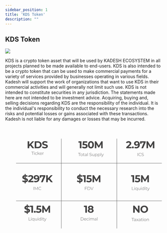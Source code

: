 ```yaml
---
sidebar_position: 1
title: 'KDS Token'
description: ""
---
```

## KDS Token
<p class="top-img w-18 txl"><img src="https://docs.kadeshchain.com/img/kadesh/kds.svg" /></p>
KDS is a crypto token asset that will be used by KADESH ECOSYSTEM in all projects planned to be made available to end-users. KDS is also intended to be a crypto token that can be used to make commercial payments for a variety of services provided by businesses operating in various fields. Kadesh will support the work of organizations that want to use KDS in their commercial activities and will generally not limit such use. KDS is not intended to constitute securities in any jurisdiction. The statements made here are not intended to be investment advice. Acquiring, buying and, selling decisions regarding KDS are the responsibility of the individual. It is the individual's responsibility to conduct the necessary research into the risks and potential losses or gains associated with these transactions. Kadesh is not liable for any damages or losses that may be incurred.
<p class="top-img"><svg width="505" height="330" viewBox="0 0 505 330" fill="none" xmlns="http://www.w3.org/2000/svg">
<mask id="path-1-inside-1_0_1" fill="white">
<path d="M0 41H182V330H0V41Z"/>
</mask>
<path d="M180 41V330H184V41H180Z" fill="#434242" fill-opacity="0.44" mask="url(#path-1-inside-1_0_1)"/>
<mask id="path-3-inside-2_0_1" fill="white">
<path d="M179 41H361V330H179V41Z"/>
</mask>
<path d="M359 41V330H363V41H359Z" fill="#434242" fill-opacity="0.44" mask="url(#path-3-inside-2_0_1)"/>
<mask id="path-5-inside-3_0_1" fill="white">
<path d="M35 0H505V121H35V0Z"/>
</mask>
<path d="M505 119H35V123H505V119Z" fill="#434242" fill-opacity="0.44" mask="url(#path-5-inside-3_0_1)"/>
<mask id="path-7-inside-4_0_1" fill="white">
<path d="M35 121H505V242H35V121Z"/>
</mask>
<path d="M505 240H35V244H505V240Z" fill="#434242" fill-opacity="0.44" mask="url(#path-7-inside-4_0_1)"/>
<path d="M240.722 72V51.52L242.962 53.76H236.242V49.6H245.906V72H240.722ZM256.453 72.384C254.896 72.384 253.349 72.1813 251.813 71.776C250.299 71.3493 248.997 70.752 247.909 69.984L249.957 66.016C250.811 66.6347 251.792 67.1253 252.901 67.488C254.032 67.8507 255.173 68.032 256.325 68.032C257.627 68.032 258.651 67.776 259.397 67.264C260.144 66.752 260.517 66.0373 260.517 65.12C260.517 64.544 260.368 64.032 260.069 63.584C259.771 63.136 259.237 62.7947 258.469 62.56C257.723 62.3253 256.667 62.208 255.301 62.208H249.573L250.725 49.6H264.389V53.76H252.581L255.269 51.392L254.469 60.384L251.781 58.016H256.517C258.736 58.016 260.517 58.3253 261.861 58.944C263.227 59.5413 264.219 60.3627 264.837 61.408C265.456 62.4533 265.765 63.6373 265.765 64.96C265.765 66.2827 265.435 67.5093 264.773 68.64C264.112 69.7493 263.088 70.656 261.701 71.36C260.336 72.0427 258.587 72.384 256.453 72.384ZM276.509 72.384C274.674 72.384 273.031 71.936 271.581 71.04C270.13 70.1227 268.989 68.8 268.157 67.072C267.325 65.344 266.909 63.2533 266.909 60.8C266.909 58.3467 267.325 56.256 268.157 54.528C268.989 52.8 270.13 51.488 271.581 50.592C273.031 49.6747 274.674 49.216 276.509 49.216C278.365 49.216 280.007 49.6747 281.437 50.592C282.887 51.488 284.029 52.8 284.861 54.528C285.693 56.256 286.109 58.3467 286.109 60.8C286.109 63.2533 285.693 65.344 284.861 67.072C284.029 68.8 282.887 70.1227 281.437 71.04C280.007 71.936 278.365 72.384 276.509 72.384ZM276.509 68C277.383 68 278.141 67.7547 278.781 67.264C279.442 66.7733 279.954 65.9947 280.317 64.928C280.701 63.8613 280.893 62.4853 280.893 60.8C280.893 59.1147 280.701 57.7387 280.317 56.672C279.954 55.6053 279.442 54.8267 278.781 54.336C278.141 53.8453 277.383 53.6 276.509 53.6C275.655 53.6 274.898 53.8453 274.237 54.336C273.597 54.8267 273.085 55.6053 272.701 56.672C272.338 57.7387 272.157 59.1147 272.157 60.8C272.157 62.4853 272.338 63.8613 272.701 64.928C273.085 65.9947 273.597 66.7733 274.237 67.264C274.898 67.7547 275.655 68 276.509 68ZM289.075 72V49.6H293.363L302.899 65.408H300.627L310.003 49.6H314.259L314.323 72H309.459L309.427 57.056H310.323L302.835 69.632H300.499L292.851 57.056H293.939V72H289.075Z" fill="#434242"/>
<path opacity="0.66" d="M238.658 97V88.096H235.214V87.2H243.138V88.096H239.694V97H238.658ZM246.534 97.07C245.824 97.07 245.185 96.9113 244.616 96.594C244.056 96.2673 243.612 95.824 243.286 95.264C242.959 94.6947 242.796 94.046 242.796 93.318C242.796 92.5807 242.959 91.932 243.286 91.372C243.612 90.812 244.056 90.3733 244.616 90.056C245.176 89.7387 245.815 89.58 246.534 89.58C247.262 89.58 247.906 89.7387 248.466 90.056C249.035 90.3733 249.478 90.812 249.796 91.372C250.122 91.932 250.286 92.5807 250.286 93.318C250.286 94.046 250.122 94.6947 249.796 95.264C249.478 95.824 249.035 96.2673 248.466 96.594C247.896 96.9113 247.252 97.07 246.534 97.07ZM246.534 96.188C247.066 96.188 247.537 96.0713 247.948 95.838C248.358 95.5953 248.68 95.2593 248.914 94.83C249.156 94.3913 249.278 93.8873 249.278 93.318C249.278 92.7393 249.156 92.2353 248.914 91.806C248.68 91.3767 248.358 91.0453 247.948 90.812C247.537 90.5693 247.07 90.448 246.548 90.448C246.025 90.448 245.558 90.5693 245.148 90.812C244.737 91.0453 244.41 91.3767 244.168 91.806C243.925 92.2353 243.804 92.7393 243.804 93.318C243.804 93.8873 243.925 94.3913 244.168 94.83C244.41 95.2593 244.737 95.5953 245.148 95.838C245.558 96.0713 246.02 96.188 246.534 96.188ZM254.359 97.07C253.668 97.07 253.136 96.8833 252.763 96.51C252.39 96.1367 252.203 95.6093 252.203 94.928V88.026H253.197V94.872C253.197 95.3013 253.304 95.6327 253.519 95.866C253.743 96.0993 254.06 96.216 254.471 96.216C254.91 96.216 255.274 96.09 255.563 95.838L255.913 96.552C255.717 96.7293 255.479 96.86 255.199 96.944C254.928 97.028 254.648 97.07 254.359 97.07ZM250.887 90.476V89.65H255.437V90.476H250.887ZM262.048 97V95.376L262.006 95.11V92.394C262.006 91.7687 261.829 91.288 261.474 90.952C261.129 90.616 260.611 90.448 259.92 90.448C259.444 90.448 258.992 90.5273 258.562 90.686C258.133 90.8447 257.769 91.0547 257.47 91.316L257.022 90.574C257.396 90.2567 257.844 90.014 258.366 89.846C258.889 89.6687 259.44 89.58 260.018 89.58C260.97 89.58 261.703 89.818 262.216 90.294C262.739 90.7607 263 91.4747 263 92.436V97H262.048ZM259.514 97.07C258.964 97.07 258.483 96.9813 258.072 96.804C257.671 96.6173 257.363 96.3653 257.148 96.048C256.934 95.7213 256.826 95.348 256.826 94.928C256.826 94.5453 256.915 94.2 257.092 93.892C257.279 93.5747 257.578 93.3227 257.988 93.136C258.408 92.94 258.968 92.842 259.668 92.842H262.202V93.584H259.696C258.987 93.584 258.492 93.71 258.212 93.962C257.942 94.214 257.806 94.5267 257.806 94.9C257.806 95.32 257.97 95.656 258.296 95.908C258.623 96.16 259.08 96.286 259.668 96.286C260.228 96.286 260.709 96.16 261.11 95.908C261.521 95.6467 261.82 95.2733 262.006 94.788L262.23 95.474C262.044 95.9593 261.717 96.3467 261.25 96.636C260.793 96.9253 260.214 97.07 259.514 97.07ZM265.42 97V86.612H266.414V97H265.42ZM275.196 97.084C274.468 97.084 273.768 96.9673 273.096 96.734C272.433 96.4913 271.92 96.1833 271.556 95.81L271.962 95.012C272.307 95.348 272.769 95.6327 273.348 95.866C273.936 96.09 274.552 96.202 275.196 96.202C275.812 96.202 276.311 96.1273 276.694 95.978C277.086 95.8193 277.371 95.6093 277.548 95.348C277.735 95.0867 277.828 94.7973 277.828 94.48C277.828 94.0973 277.716 93.7893 277.492 93.556C277.277 93.3227 276.993 93.1407 276.638 93.01C276.283 92.87 275.891 92.7487 275.462 92.646C275.033 92.5433 274.603 92.436 274.174 92.324C273.745 92.2027 273.348 92.044 272.984 91.848C272.629 91.652 272.34 91.3953 272.116 91.078C271.901 90.7513 271.794 90.3267 271.794 89.804C271.794 89.3187 271.92 88.8753 272.172 88.474C272.433 88.0633 272.83 87.7367 273.362 87.494C273.894 87.242 274.575 87.116 275.406 87.116C275.957 87.116 276.503 87.1953 277.044 87.354C277.585 87.5033 278.052 87.7133 278.444 87.984L278.094 88.81C277.674 88.53 277.226 88.3247 276.75 88.194C276.283 88.0633 275.831 87.998 275.392 87.998C274.804 87.998 274.319 88.0773 273.936 88.236C273.553 88.3947 273.269 88.6093 273.082 88.88C272.905 89.1413 272.816 89.44 272.816 89.776C272.816 90.1587 272.923 90.4667 273.138 90.7C273.362 90.9333 273.651 91.1153 274.006 91.246C274.37 91.3767 274.767 91.4933 275.196 91.596C275.625 91.6987 276.05 91.8107 276.47 91.932C276.899 92.0533 277.291 92.212 277.646 92.408C278.01 92.5947 278.299 92.8467 278.514 93.164C278.738 93.4813 278.85 93.8967 278.85 94.41C278.85 94.886 278.719 95.3293 278.458 95.74C278.197 96.1413 277.795 96.468 277.254 96.72C276.722 96.9627 276.036 97.084 275.196 97.084ZM283.655 97.07C283.03 97.07 282.484 96.9533 282.017 96.72C281.551 96.4867 281.187 96.1367 280.925 95.67C280.673 95.2033 280.547 94.62 280.547 93.92V89.65H281.541V93.808C281.541 94.592 281.733 95.1847 282.115 95.586C282.507 95.978 283.053 96.174 283.753 96.174C284.267 96.174 284.71 96.0713 285.083 95.866C285.466 95.6513 285.755 95.3433 285.951 94.942C286.157 94.5407 286.259 94.06 286.259 93.5V89.65H287.253V97H286.301V94.984L286.455 95.348C286.222 95.8893 285.858 96.314 285.363 96.622C284.878 96.9207 284.309 97.07 283.655 97.07ZM293.538 97.07C292.903 97.07 292.329 96.9253 291.816 96.636C291.302 96.3373 290.892 95.9127 290.584 95.362C290.285 94.802 290.136 94.1207 290.136 93.318C290.136 92.5153 290.285 91.8387 290.584 91.288C290.882 90.728 291.288 90.3033 291.802 90.014C292.315 89.7247 292.894 89.58 293.538 89.58C294.238 89.58 294.863 89.7387 295.414 90.056C295.974 90.364 296.412 90.8027 296.73 91.372C297.047 91.932 297.206 92.5807 297.206 93.318C297.206 94.0647 297.047 94.718 296.73 95.278C296.412 95.838 295.974 96.2767 295.414 96.594C294.863 96.9113 294.238 97.07 293.538 97.07ZM289.744 99.716V89.65H290.696V91.862L290.598 93.332L290.738 94.816V99.716H289.744ZM293.468 96.188C293.99 96.188 294.457 96.0713 294.868 95.838C295.278 95.5953 295.605 95.2593 295.848 94.83C296.09 94.3913 296.212 93.8873 296.212 93.318C296.212 92.7487 296.09 92.2493 295.848 91.82C295.605 91.3907 295.278 91.0547 294.868 90.812C294.457 90.5693 293.99 90.448 293.468 90.448C292.945 90.448 292.474 90.5693 292.054 90.812C291.643 91.0547 291.316 91.3907 291.074 91.82C290.84 92.2493 290.724 92.7487 290.724 93.318C290.724 93.8873 290.84 94.3913 291.074 94.83C291.316 95.2593 291.643 95.5953 292.054 95.838C292.474 96.0713 292.945 96.188 293.468 96.188ZM302.746 97.07C302.111 97.07 301.537 96.9253 301.024 96.636C300.511 96.3373 300.1 95.9127 299.792 95.362C299.493 94.802 299.344 94.1207 299.344 93.318C299.344 92.5153 299.493 91.8387 299.792 91.288C300.091 90.728 300.497 90.3033 301.01 90.014C301.523 89.7247 302.102 89.58 302.746 89.58C303.446 89.58 304.071 89.7387 304.622 90.056C305.182 90.364 305.621 90.8027 305.938 91.372C306.255 91.932 306.414 92.5807 306.414 93.318C306.414 94.0647 306.255 94.718 305.938 95.278C305.621 95.838 305.182 96.2767 304.622 96.594C304.071 96.9113 303.446 97.07 302.746 97.07ZM298.952 99.716V89.65H299.904V91.862L299.806 93.332L299.946 94.816V99.716H298.952ZM302.676 96.188C303.199 96.188 303.665 96.0713 304.076 95.838C304.487 95.5953 304.813 95.2593 305.056 94.83C305.299 94.3913 305.42 93.8873 305.42 93.318C305.42 92.7487 305.299 92.2493 305.056 91.82C304.813 91.3907 304.487 91.0547 304.076 90.812C303.665 90.5693 303.199 90.448 302.676 90.448C302.153 90.448 301.682 90.5693 301.262 90.812C300.851 91.0547 300.525 91.3907 300.282 91.82C300.049 92.2493 299.932 92.7487 299.932 93.318C299.932 93.8873 300.049 94.3913 300.282 94.83C300.525 95.2593 300.851 95.5953 301.262 95.838C301.682 96.0713 302.153 96.188 302.676 96.188ZM308.16 97V86.612H309.154V97H308.16ZM311.696 99.786C311.351 99.786 311.019 99.73 310.702 99.618C310.394 99.506 310.128 99.338 309.904 99.114L310.366 98.372C310.553 98.5493 310.753 98.6847 310.968 98.778C311.192 98.8807 311.439 98.932 311.71 98.932C312.037 98.932 312.317 98.8387 312.55 98.652C312.793 98.4747 313.021 98.1573 313.236 97.7L313.712 96.622L313.824 96.468L316.848 89.65H317.828L314.146 97.882C313.941 98.358 313.712 98.736 313.46 99.016C313.217 99.296 312.951 99.492 312.662 99.604C312.373 99.7253 312.051 99.786 311.696 99.786ZM313.656 97.21L310.268 89.65H311.304L314.3 96.398L313.656 97.21Z" fill="#434242"/>
<path d="M239.195 184.84V154.76H242.395V184.84H239.195ZM240.347 181.384C238.555 181.384 236.837 181.149 235.195 180.68C233.552 180.189 232.229 179.56 231.227 178.792L232.987 174.888C233.947 175.571 235.077 176.136 236.379 176.584C237.701 177.011 239.035 177.224 240.379 177.224C241.403 177.224 242.224 177.128 242.843 176.936C243.483 176.723 243.952 176.435 244.251 176.072C244.549 175.709 244.699 175.293 244.699 174.824C244.699 174.227 244.464 173.757 243.995 173.416C243.525 173.053 242.907 172.765 242.139 172.552C241.371 172.317 240.517 172.104 239.579 171.912C238.661 171.699 237.733 171.443 236.795 171.144C235.877 170.845 235.035 170.461 234.267 169.992C233.499 169.523 232.869 168.904 232.379 168.136C231.909 167.368 231.675 166.387 231.675 165.192C231.675 163.912 232.016 162.749 232.699 161.704C233.403 160.637 234.448 159.795 235.835 159.176C237.243 158.536 239.003 158.216 241.115 158.216C242.523 158.216 243.909 158.387 245.275 158.728C246.64 159.048 247.845 159.539 248.891 160.2L247.291 164.136C246.245 163.539 245.2 163.101 244.155 162.824C243.109 162.525 242.085 162.376 241.083 162.376C240.08 162.376 239.259 162.493 238.619 162.728C237.979 162.963 237.52 163.272 237.243 163.656C236.965 164.019 236.827 164.445 236.827 164.936C236.827 165.512 237.061 165.981 237.531 166.344C238 166.685 238.619 166.963 239.387 167.176C240.155 167.389 240.997 167.603 241.915 167.816C242.853 168.029 243.781 168.275 244.699 168.552C245.637 168.829 246.491 169.203 247.259 169.672C248.027 170.141 248.645 170.76 249.115 171.528C249.605 172.296 249.851 173.267 249.851 174.44C249.851 175.699 249.499 176.851 248.795 177.896C248.091 178.941 247.035 179.784 245.627 180.424C244.24 181.064 242.48 181.384 240.347 181.384ZM254.168 181V160.52L256.408 162.76H249.688V158.6H259.352V181H254.168ZM269.9 181.384C268.342 181.384 266.796 181.181 265.26 180.776C263.745 180.349 262.444 179.752 261.356 178.984L263.404 175.016C264.257 175.635 265.238 176.125 266.348 176.488C267.478 176.851 268.62 177.032 269.772 177.032C271.073 177.032 272.097 176.776 272.844 176.264C273.59 175.752 273.964 175.037 273.964 174.12C273.964 173.544 273.814 173.032 273.516 172.584C273.217 172.136 272.684 171.795 271.916 171.56C271.169 171.325 270.113 171.208 268.748 171.208H263.02L264.172 158.6H277.836V162.76H266.028L268.716 160.392L267.916 169.384L265.228 167.016H269.964C272.182 167.016 273.964 167.325 275.308 167.944C276.673 168.541 277.665 169.363 278.284 170.408C278.902 171.453 279.212 172.637 279.212 173.96C279.212 175.283 278.881 176.509 278.22 177.64C277.558 178.749 276.534 179.656 275.148 180.36C273.782 181.043 272.033 181.384 269.9 181.384ZM281.763 181V158.6H286.051L295.587 174.408H293.315L302.691 158.6H306.947L307.011 181H302.147L302.115 166.056H303.011L295.523 178.632H293.187L285.539 166.056H286.627V181H281.763Z" fill="#434242"/>
<path opacity="0.66" d="M257.843 200.946H263.023V201.842H257.843V200.946ZM257.955 206H256.919V196.2H263.639V197.096H257.955V206ZM265.498 206V196.2H269.488C270.534 196.2 271.448 196.41 272.232 196.83C273.026 197.241 273.642 197.815 274.08 198.552C274.519 199.289 274.738 200.139 274.738 201.1C274.738 202.061 274.519 202.911 274.08 203.648C273.642 204.385 273.026 204.964 272.232 205.384C271.448 205.795 270.534 206 269.488 206H265.498ZM266.534 205.104H269.432C270.3 205.104 271.052 204.936 271.686 204.6C272.33 204.255 272.83 203.783 273.184 203.186C273.539 202.579 273.716 201.884 273.716 201.1C273.716 200.307 273.539 199.611 273.184 199.014C272.83 198.417 272.33 197.95 271.686 197.614C271.052 197.269 270.3 197.096 269.432 197.096H266.534V205.104ZM279.284 206L274.944 196.2H276.064L280.124 205.426H279.508L283.596 196.2H284.646L280.306 206H279.284Z" fill="#434242"/>
<path d="M258.356 279V258.52L260.596 260.76H253.876V256.6H263.54V279H258.356ZM275.751 279.384C273.874 279.384 272.231 279.107 270.823 278.552C269.415 277.976 268.316 277.176 267.527 276.152C266.738 275.107 266.343 273.891 266.343 272.504C266.343 271.117 266.727 269.944 267.495 268.984C268.284 268.003 269.383 267.267 270.791 266.776C272.199 266.264 273.852 266.008 275.751 266.008C277.671 266.008 279.335 266.264 280.743 266.776C282.172 267.267 283.271 268.003 284.039 268.984C284.828 269.944 285.223 271.117 285.223 272.504C285.223 273.891 284.828 275.107 284.039 276.152C283.25 277.176 282.14 277.976 280.711 278.552C279.303 279.107 277.65 279.384 275.751 279.384ZM275.751 275.576C277.052 275.576 278.076 275.288 278.823 274.712C279.591 274.136 279.975 273.347 279.975 272.344C279.975 271.341 279.591 270.563 278.823 270.008C278.076 269.432 277.052 269.144 275.751 269.144C274.471 269.144 273.458 269.432 272.711 270.008C271.964 270.563 271.591 271.341 271.591 272.344C271.591 273.347 271.964 274.136 272.711 274.712C273.458 275.288 274.471 275.576 275.751 275.576ZM275.751 268.632C274.023 268.632 272.508 268.397 271.207 267.928C269.927 267.459 268.924 266.776 268.199 265.88C267.495 264.963 267.143 263.875 267.143 262.616C267.143 261.293 267.506 260.163 268.231 259.224C268.956 258.264 269.97 257.528 271.271 257.016C272.572 256.483 274.066 256.216 275.751 256.216C277.479 256.216 278.983 256.483 280.263 257.016C281.564 257.528 282.578 258.264 283.303 259.224C284.05 260.163 284.423 261.293 284.423 262.616C284.423 263.875 284.06 264.963 283.335 265.88C282.631 266.776 281.628 267.459 280.327 267.928C279.026 268.397 277.5 268.632 275.751 268.632ZM275.751 265.592C276.839 265.592 277.692 265.347 278.311 264.856C278.951 264.365 279.271 263.693 279.271 262.84C279.271 261.944 278.94 261.251 278.279 260.76C277.639 260.269 276.796 260.024 275.751 260.024C274.727 260.024 273.895 260.269 273.255 260.76C272.615 261.251 272.295 261.944 272.295 262.84C272.295 263.693 272.604 264.365 273.223 264.856C273.842 265.347 274.684 265.592 275.751 265.592Z" fill="#434242"/>
<path opacity="0.66" d="M243.726 304V294.2H247.716C248.761 294.2 249.676 294.41 250.46 294.83C251.253 295.241 251.869 295.815 252.308 296.552C252.747 297.289 252.966 298.139 252.966 299.1C252.966 300.061 252.747 300.911 252.308 301.648C251.869 302.385 251.253 302.964 250.46 303.384C249.676 303.795 248.761 304 247.716 304H243.726ZM244.762 303.104H247.66C248.528 303.104 249.279 302.936 249.914 302.6C250.558 302.255 251.057 301.783 251.412 301.186C251.767 300.579 251.944 299.884 251.944 299.1C251.944 298.307 251.767 297.611 251.412 297.014C251.057 296.417 250.558 295.95 249.914 295.614C249.279 295.269 248.528 295.096 247.66 295.096H244.762V303.104ZM257.924 304.07C257.159 304.07 256.487 303.911 255.908 303.594C255.33 303.267 254.877 302.824 254.55 302.264C254.224 301.695 254.06 301.046 254.06 300.318C254.06 299.59 254.214 298.946 254.522 298.386C254.84 297.826 255.269 297.387 255.81 297.07C256.361 296.743 256.977 296.58 257.658 296.58C258.349 296.58 258.96 296.739 259.492 297.056C260.034 297.364 260.458 297.803 260.766 298.372C261.074 298.932 261.228 299.581 261.228 300.318C261.228 300.365 261.224 300.416 261.214 300.472C261.214 300.519 261.214 300.57 261.214 300.626H254.816V299.884H260.682L260.29 300.178C260.29 299.646 260.174 299.175 259.94 298.764C259.716 298.344 259.408 298.017 259.016 297.784C258.624 297.551 258.172 297.434 257.658 297.434C257.154 297.434 256.702 297.551 256.3 297.784C255.899 298.017 255.586 298.344 255.362 298.764C255.138 299.184 255.026 299.665 255.026 300.206V300.36C255.026 300.92 255.148 301.415 255.39 301.844C255.642 302.264 255.988 302.595 256.426 302.838C256.874 303.071 257.383 303.188 257.952 303.188C258.4 303.188 258.816 303.109 259.198 302.95C259.59 302.791 259.926 302.549 260.206 302.222L260.766 302.866C260.44 303.258 260.029 303.557 259.534 303.762C259.049 303.967 258.512 304.07 257.924 304.07ZM266.024 304.07C265.296 304.07 264.642 303.911 264.064 303.594C263.494 303.267 263.046 302.824 262.72 302.264C262.393 301.695 262.23 301.046 262.23 300.318C262.23 299.581 262.393 298.932 262.72 298.372C263.046 297.812 263.494 297.373 264.064 297.056C264.642 296.739 265.296 296.58 266.024 296.58C266.649 296.58 267.214 296.701 267.718 296.944C268.222 297.187 268.618 297.551 268.908 298.036L268.166 298.54C267.914 298.167 267.601 297.891 267.228 297.714C266.854 297.537 266.448 297.448 266.01 297.448C265.487 297.448 265.016 297.569 264.596 297.812C264.176 298.045 263.844 298.377 263.602 298.806C263.359 299.235 263.238 299.739 263.238 300.318C263.238 300.897 263.359 301.401 263.602 301.83C263.844 302.259 264.176 302.595 264.596 302.838C265.016 303.071 265.487 303.188 266.01 303.188C266.448 303.188 266.854 303.099 267.228 302.922C267.601 302.745 267.914 302.474 268.166 302.11L268.908 302.614C268.618 303.09 268.222 303.454 267.718 303.706C267.214 303.949 266.649 304.07 266.024 304.07ZM270.471 304V296.65H271.465V304H270.471ZM270.975 295.026C270.77 295.026 270.597 294.956 270.457 294.816C270.317 294.676 270.247 294.508 270.247 294.312C270.247 294.116 270.317 293.953 270.457 293.822C270.597 293.682 270.77 293.612 270.975 293.612C271.18 293.612 271.353 293.677 271.493 293.808C271.633 293.939 271.703 294.102 271.703 294.298C271.703 294.503 271.633 294.676 271.493 294.816C271.362 294.956 271.19 295.026 270.975 295.026ZM283.135 296.58C283.732 296.58 284.25 296.697 284.689 296.93C285.137 297.154 285.482 297.499 285.725 297.966C285.977 298.433 286.103 299.021 286.103 299.73V304H285.109V299.828C285.109 299.053 284.922 298.47 284.549 298.078C284.185 297.677 283.667 297.476 282.995 297.476C282.491 297.476 282.052 297.583 281.679 297.798C281.315 298.003 281.03 298.307 280.825 298.708C280.629 299.1 280.531 299.576 280.531 300.136V304H279.537V299.828C279.537 299.053 279.35 298.47 278.977 298.078C278.603 297.677 278.081 297.476 277.409 297.476C276.914 297.476 276.48 297.583 276.107 297.798C275.733 298.003 275.444 298.307 275.239 298.708C275.043 299.1 274.945 299.576 274.945 300.136V304H273.951V296.65H274.903V298.638L274.749 298.288C274.973 297.756 275.332 297.341 275.827 297.042C276.331 296.734 276.923 296.58 277.605 296.58C278.323 296.58 278.935 296.762 279.439 297.126C279.943 297.481 280.269 298.017 280.419 298.736L280.027 298.582C280.241 297.985 280.619 297.504 281.161 297.14C281.711 296.767 282.369 296.58 283.135 296.58ZM293.124 304V302.376L293.082 302.11V299.394C293.082 298.769 292.905 298.288 292.55 297.952C292.205 297.616 291.687 297.448 290.996 297.448C290.52 297.448 290.068 297.527 289.638 297.686C289.209 297.845 288.845 298.055 288.546 298.316L288.098 297.574C288.472 297.257 288.92 297.014 289.442 296.846C289.965 296.669 290.516 296.58 291.094 296.58C292.046 296.58 292.779 296.818 293.292 297.294C293.815 297.761 294.076 298.475 294.076 299.436V304H293.124ZM290.59 304.07C290.04 304.07 289.559 303.981 289.148 303.804C288.747 303.617 288.439 303.365 288.224 303.048C288.01 302.721 287.902 302.348 287.902 301.928C287.902 301.545 287.991 301.2 288.168 300.892C288.355 300.575 288.654 300.323 289.064 300.136C289.484 299.94 290.044 299.842 290.744 299.842H293.278V300.584H290.772C290.063 300.584 289.568 300.71 289.288 300.962C289.018 301.214 288.882 301.527 288.882 301.9C288.882 302.32 289.046 302.656 289.372 302.908C289.699 303.16 290.156 303.286 290.744 303.286C291.304 303.286 291.785 303.16 292.186 302.908C292.597 302.647 292.896 302.273 293.082 301.788L293.306 302.474C293.12 302.959 292.793 303.347 292.326 303.636C291.869 303.925 291.29 304.07 290.59 304.07ZM296.496 304V293.612H297.49V304H296.496Z" fill="#434242"/>
<path d="M390.351 72V68.64L398.991 60.48C399.674 59.8613 400.175 59.3067 400.495 58.816C400.815 58.3253 401.028 57.8773 401.135 57.472C401.263 57.0667 401.327 56.6933 401.327 56.352C401.327 55.456 401.018 54.7733 400.399 54.304C399.802 53.8133 398.916 53.568 397.743 53.568C396.804 53.568 395.93 53.7493 395.119 54.112C394.33 54.4747 393.658 55.04 393.103 55.808L389.327 53.376C390.18 52.096 391.375 51.0827 392.911 50.336C394.447 49.5893 396.218 49.216 398.223 49.216C399.887 49.216 401.338 49.4933 402.575 50.048C403.834 50.5813 404.804 51.3387 405.487 52.32C406.191 53.3013 406.543 54.4747 406.543 55.84C406.543 56.5653 406.447 57.2907 406.255 58.016C406.084 58.72 405.722 59.4667 405.167 60.256C404.634 61.0453 403.844 61.9307 402.799 62.912L395.631 69.664L394.639 67.776H407.279V72H390.351ZM411.714 72.256C410.861 72.256 410.125 71.968 409.506 71.392C408.909 70.7947 408.61 70.0373 408.61 69.12C408.61 68.2027 408.909 67.4667 409.506 66.912C410.125 66.336 410.861 66.048 411.714 66.048C412.589 66.048 413.325 66.336 413.922 66.912C414.52 67.4667 414.818 68.2027 414.818 69.12C414.818 70.0373 414.52 70.7947 413.922 71.392C413.325 71.968 412.589 72.256 411.714 72.256ZM424.058 49.216C426.127 49.216 427.908 49.6427 429.402 50.496C430.895 51.3493 432.047 52.5973 432.858 54.24C433.668 55.8613 434.074 57.888 434.074 60.32C434.074 62.9013 433.583 65.088 432.602 66.88C431.642 68.672 430.308 70.0373 428.602 70.976C426.895 71.9147 424.911 72.384 422.65 72.384C421.476 72.384 420.346 72.256 419.258 72C418.17 71.744 417.231 71.36 416.442 70.848L418.362 67.04C418.98 67.4667 419.642 67.7653 420.346 67.936C421.05 68.0853 421.786 68.16 422.554 68.16C424.474 68.16 425.999 67.5733 427.13 66.4C428.282 65.2267 428.858 63.488 428.858 61.184C428.858 60.8 428.847 60.3733 428.826 59.904C428.804 59.4347 428.751 58.9653 428.666 58.496L430.074 59.84C429.711 60.672 429.199 61.376 428.538 61.952C427.876 62.5067 427.108 62.9333 426.234 63.232C425.359 63.5093 424.378 63.648 423.29 63.648C421.86 63.648 420.559 63.36 419.386 62.784C418.234 62.208 417.306 61.3973 416.602 60.352C415.919 59.3067 415.578 58.08 415.578 56.672C415.578 55.136 415.951 53.8133 416.698 52.704C417.466 51.5947 418.49 50.7413 419.77 50.144C421.071 49.5253 422.5 49.216 424.058 49.216ZM424.378 53.088C423.631 53.088 422.98 53.2267 422.426 53.504C421.871 53.76 421.434 54.144 421.114 54.656C420.794 55.1467 420.634 55.7333 420.634 56.416C420.634 57.44 420.975 58.2613 421.658 58.88C422.362 59.4773 423.29 59.776 424.442 59.776C425.188 59.776 425.85 59.6373 426.426 59.36C427.023 59.0613 427.482 58.656 427.802 58.144C428.122 57.632 428.282 57.056 428.282 56.416C428.282 55.776 428.122 55.2107 427.802 54.72C427.503 54.208 427.066 53.8133 426.49 53.536C425.914 53.2373 425.21 53.088 424.378 53.088ZM439.091 72L448.115 51.584L449.459 53.824H437.395L439.699 51.392V57.472H435.091V49.6H453.043V52.96L444.723 72H439.091ZM455.799 72V49.6H460.087L469.623 65.408H467.351L476.727 49.6H480.983L481.047 72H476.183L476.151 57.056H477.047L469.559 69.632H467.223L459.575 57.056H460.663V72H455.799Z" fill="#434242"/>
<path opacity="0.66" d="M426.939 97V87.2H427.975V97H426.939ZM435.14 97.084C434.403 97.084 433.721 96.9627 433.096 96.72C432.471 96.468 431.929 96.118 431.472 95.67C431.015 95.222 430.655 94.6947 430.394 94.088C430.142 93.4813 430.016 92.8187 430.016 92.1C430.016 91.3813 430.142 90.7187 430.394 90.112C430.655 89.5053 431.015 88.978 431.472 88.53C431.939 88.082 432.485 87.7367 433.11 87.494C433.735 87.242 434.417 87.116 435.154 87.116C435.863 87.116 436.531 87.2373 437.156 87.48C437.781 87.7133 438.309 88.068 438.738 88.544L438.08 89.202C437.679 88.7913 437.235 88.4973 436.75 88.32C436.265 88.1333 435.742 88.04 435.182 88.04C434.594 88.04 434.048 88.1427 433.544 88.348C433.04 88.544 432.601 88.8287 432.228 89.202C431.855 89.566 431.561 89.9953 431.346 90.49C431.141 90.9753 431.038 91.512 431.038 92.1C431.038 92.688 431.141 93.2293 431.346 93.724C431.561 94.2093 431.855 94.6387 432.228 95.012C432.601 95.376 433.04 95.6607 433.544 95.866C434.048 96.062 434.594 96.16 435.182 96.16C435.742 96.16 436.265 96.0667 436.75 95.88C437.235 95.6933 437.679 95.3947 438.08 94.984L438.738 95.642C438.309 96.118 437.781 96.4773 437.156 96.72C436.531 96.9627 435.859 97.084 435.14 97.084ZM443.341 97.084C442.613 97.084 441.913 96.9673 441.241 96.734C440.579 96.4913 440.065 96.1833 439.701 95.81L440.107 95.012C440.453 95.348 440.915 95.6327 441.493 95.866C442.081 96.09 442.697 96.202 443.341 96.202C443.957 96.202 444.457 96.1273 444.839 95.978C445.231 95.8193 445.516 95.6093 445.693 95.348C445.88 95.0867 445.973 94.7973 445.973 94.48C445.973 94.0973 445.861 93.7893 445.637 93.556C445.423 93.3227 445.138 93.1407 444.783 93.01C444.429 92.87 444.037 92.7487 443.607 92.646C443.178 92.5433 442.749 92.436 442.319 92.324C441.89 92.2027 441.493 92.044 441.129 91.848C440.775 91.652 440.485 91.3953 440.261 91.078C440.047 90.7513 439.939 90.3267 439.939 89.804C439.939 89.3187 440.065 88.8753 440.317 88.474C440.579 88.0633 440.975 87.7367 441.507 87.494C442.039 87.242 442.721 87.116 443.551 87.116C444.102 87.116 444.648 87.1953 445.189 87.354C445.731 87.5033 446.197 87.7133 446.589 87.984L446.239 88.81C445.819 88.53 445.371 88.3247 444.895 88.194C444.429 88.0633 443.976 87.998 443.537 87.998C442.949 87.998 442.464 88.0773 442.081 88.236C441.699 88.3947 441.414 88.6093 441.227 88.88C441.05 89.1413 440.961 89.44 440.961 89.776C440.961 90.1587 441.069 90.4667 441.283 90.7C441.507 90.9333 441.797 91.1153 442.151 91.246C442.515 91.3767 442.912 91.4933 443.341 91.596C443.771 91.6987 444.195 91.8107 444.615 91.932C445.045 92.0533 445.437 92.212 445.791 92.408C446.155 92.5947 446.445 92.8467 446.659 93.164C446.883 93.4813 446.995 93.8967 446.995 94.41C446.995 94.886 446.865 95.3293 446.603 95.74C446.342 96.1413 445.941 96.468 445.399 96.72C444.867 96.9627 444.181 97.084 443.341 97.084Z" fill="#434242"/>
<path d="M410.601 181V160.52L412.841 162.76H406.121V158.6H415.785V181H410.601ZM426.333 181.384C424.775 181.384 423.229 181.181 421.693 180.776C420.178 180.349 418.877 179.752 417.789 178.984L419.837 175.016C420.69 175.635 421.671 176.125 422.781 176.488C423.911 176.851 425.053 177.032 426.205 177.032C427.506 177.032 428.53 176.776 429.277 176.264C430.023 175.752 430.397 175.037 430.397 174.12C430.397 173.544 430.247 173.032 429.949 172.584C429.65 172.136 429.117 171.795 428.349 171.56C427.602 171.325 426.546 171.208 425.181 171.208H419.453L420.605 158.6H434.269V162.76H422.461L425.149 160.392L424.349 169.384L421.661 167.016H426.397C428.615 167.016 430.397 167.325 431.741 167.944C433.106 168.541 434.098 169.363 434.717 170.408C435.335 171.453 435.645 172.637 435.645 173.96C435.645 175.283 435.314 176.509 434.653 177.64C433.991 178.749 432.967 179.656 431.581 180.36C430.215 181.043 428.466 181.384 426.333 181.384ZM438.196 181V158.6H442.484L452.02 174.408H449.748L459.124 158.6H463.38L463.444 181H458.58L458.548 166.056H459.444L451.956 178.632H449.62L441.972 166.056H443.06V181H438.196Z" fill="#434242"/>
<path opacity="0.66" d="M408.694 206V196.2H409.73V205.104H415.218V206H408.694ZM416.448 206V198.65H417.442V206H416.448ZM416.952 197.026C416.746 197.026 416.574 196.956 416.434 196.816C416.294 196.676 416.224 196.508 416.224 196.312C416.224 196.116 416.294 195.953 416.434 195.822C416.574 195.682 416.746 195.612 416.952 195.612C417.157 195.612 417.33 195.677 417.47 195.808C417.61 195.939 417.68 196.102 417.68 196.298C417.68 196.503 417.61 196.676 417.47 196.816C417.339 196.956 417.166 197.026 416.952 197.026ZM422.853 206.07C422.153 206.07 421.523 205.911 420.963 205.594C420.413 205.277 419.979 204.838 419.661 204.278C419.344 203.718 419.185 203.065 419.185 202.318C419.185 201.581 419.344 200.932 419.661 200.372C419.979 199.803 420.413 199.364 420.963 199.056C421.523 198.739 422.153 198.58 422.853 198.58C423.507 198.58 424.085 198.725 424.589 199.014C425.103 199.303 425.509 199.728 425.807 200.288C426.106 200.839 426.255 201.515 426.255 202.318C426.255 203.121 426.101 203.802 425.793 204.362C425.495 204.913 425.089 205.337 424.575 205.636C424.071 205.925 423.497 206.07 422.853 206.07ZM422.923 205.188C423.446 205.188 423.913 205.071 424.323 204.838C424.743 204.595 425.07 204.259 425.303 203.83C425.546 203.391 425.667 202.887 425.667 202.318C425.667 201.749 425.546 201.249 425.303 200.82C425.07 200.391 424.743 200.055 424.323 199.812C423.913 199.569 423.446 199.448 422.923 199.448C422.41 199.448 421.948 199.569 421.537 199.812C421.127 200.055 420.8 200.391 420.557 200.82C420.315 201.249 420.193 201.749 420.193 202.318C420.193 202.887 420.315 203.391 420.557 203.83C420.8 204.259 421.127 204.595 421.537 204.838C421.948 205.071 422.41 205.188 422.923 205.188ZM425.653 208.716V203.816L425.793 202.332L425.695 200.862V198.65H426.647V208.716H425.653ZM432.174 206.07C431.548 206.07 431.002 205.953 430.536 205.72C430.069 205.487 429.705 205.137 429.444 204.67C429.192 204.203 429.066 203.62 429.066 202.92V198.65H430.06V202.808C430.06 203.592 430.251 204.185 430.634 204.586C431.026 204.978 431.572 205.174 432.272 205.174C432.785 205.174 433.228 205.071 433.602 204.866C433.984 204.651 434.274 204.343 434.47 203.942C434.675 203.541 434.778 203.06 434.778 202.5V198.65H435.772V206H434.82V203.984L434.974 204.348C434.74 204.889 434.376 205.314 433.882 205.622C433.396 205.921 432.827 206.07 432.174 206.07ZM438.262 206V198.65H439.256V206H438.262ZM438.766 197.026C438.561 197.026 438.388 196.956 438.248 196.816C438.108 196.676 438.038 196.508 438.038 196.312C438.038 196.116 438.108 195.953 438.248 195.822C438.388 195.682 438.561 195.612 438.766 195.612C438.971 195.612 439.144 195.677 439.284 195.808C439.424 195.939 439.494 196.102 439.494 196.298C439.494 196.503 439.424 196.676 439.284 196.816C439.153 196.956 438.981 197.026 438.766 197.026ZM444.668 206.07C443.968 206.07 443.338 205.911 442.778 205.594C442.227 205.277 441.793 204.838 441.476 204.278C441.158 203.709 441 203.055 441 202.318C441 201.571 441.158 200.918 441.476 200.358C441.793 199.798 442.227 199.364 442.778 199.056C443.338 198.739 443.968 198.58 444.668 198.58C445.312 198.58 445.886 198.725 446.39 199.014C446.903 199.303 447.309 199.728 447.608 200.288C447.916 200.839 448.07 201.515 448.07 202.318C448.07 203.111 447.92 203.788 447.622 204.348C447.323 204.908 446.917 205.337 446.404 205.636C445.9 205.925 445.321 206.07 444.668 206.07ZM444.738 205.188C445.26 205.188 445.727 205.071 446.138 204.838C446.558 204.595 446.884 204.259 447.118 203.83C447.36 203.391 447.482 202.887 447.482 202.318C447.482 201.739 447.36 201.235 447.118 200.806C446.884 200.377 446.558 200.045 446.138 199.812C445.727 199.569 445.26 199.448 444.738 199.448C444.224 199.448 443.762 199.569 443.352 199.812C442.941 200.045 442.614 200.377 442.372 200.806C442.129 201.235 442.008 201.739 442.008 202.318C442.008 202.887 442.129 203.391 442.372 203.83C442.614 204.259 442.941 204.595 443.352 204.838C443.762 205.071 444.224 205.188 444.738 205.188ZM447.51 206V203.788L447.608 202.304L447.468 200.82V195.612H448.462V206H447.51ZM450.95 206V198.65H451.944V206H450.95ZM451.454 197.026C451.249 197.026 451.076 196.956 450.936 196.816C450.796 196.676 450.726 196.508 450.726 196.312C450.726 196.116 450.796 195.953 450.936 195.822C451.076 195.682 451.249 195.612 451.454 195.612C451.659 195.612 451.832 195.677 451.972 195.808C452.112 195.939 452.182 196.102 452.182 196.298C452.182 196.503 452.112 196.676 451.972 196.816C451.841 196.956 451.669 197.026 451.454 197.026ZM456.754 206.07C456.063 206.07 455.531 205.883 455.158 205.51C454.784 205.137 454.598 204.609 454.598 203.928V197.026H455.592V203.872C455.592 204.301 455.699 204.633 455.914 204.866C456.138 205.099 456.455 205.216 456.866 205.216C457.304 205.216 457.668 205.09 457.958 204.838L458.308 205.552C458.112 205.729 457.874 205.86 457.594 205.944C457.323 206.028 457.043 206.07 456.754 206.07ZM453.282 199.476V198.65H457.832V199.476H453.282ZM459.757 208.786C459.411 208.786 459.08 208.73 458.763 208.618C458.455 208.506 458.189 208.338 457.965 208.114L458.427 207.372C458.613 207.549 458.814 207.685 459.029 207.778C459.253 207.881 459.5 207.932 459.771 207.932C460.097 207.932 460.377 207.839 460.611 207.652C460.853 207.475 461.082 207.157 461.297 206.7L461.773 205.622L461.885 205.468L464.909 198.65H465.889L462.207 206.882C462.001 207.358 461.773 207.736 461.521 208.016C461.278 208.296 461.012 208.492 460.723 208.604C460.433 208.725 460.111 208.786 459.757 208.786ZM461.717 206.21L458.329 198.65H459.365L462.361 205.398L461.717 206.21Z" fill="#434242"/>
<path d="M412.714 279V256.6H417.002L430.218 272.728H428.138V256.6H433.258V279H429.002L415.754 262.872H417.834V279H412.714ZM448.478 279.384C446.707 279.384 445.065 279.096 443.55 278.52C442.057 277.944 440.755 277.133 439.646 276.088C438.558 275.043 437.705 273.816 437.086 272.408C436.489 271 436.19 269.464 436.19 267.8C436.19 266.136 436.489 264.6 437.086 263.192C437.705 261.784 438.569 260.557 439.678 259.512C440.787 258.467 442.089 257.656 443.582 257.08C445.075 256.504 446.697 256.216 448.446 256.216C450.217 256.216 451.838 256.504 453.31 257.08C454.803 257.656 456.094 258.467 457.182 259.512C458.291 260.557 459.155 261.784 459.774 263.192C460.393 264.579 460.702 266.115 460.702 267.8C460.702 269.464 460.393 271.011 459.774 272.44C459.155 273.848 458.291 275.075 457.182 276.12C456.094 277.144 454.803 277.944 453.31 278.52C451.838 279.096 450.227 279.384 448.478 279.384ZM448.446 274.968C449.449 274.968 450.366 274.797 451.198 274.456C452.051 274.115 452.798 273.624 453.438 272.984C454.078 272.344 454.569 271.587 454.91 270.712C455.273 269.837 455.454 268.867 455.454 267.8C455.454 266.733 455.273 265.763 454.91 264.888C454.569 264.013 454.078 263.256 453.438 262.616C452.819 261.976 452.083 261.485 451.23 261.144C450.377 260.803 449.449 260.632 448.446 260.632C447.443 260.632 446.515 260.803 445.662 261.144C444.83 261.485 444.094 261.976 443.454 262.616C442.814 263.256 442.313 264.013 441.95 264.888C441.609 265.763 441.438 266.733 441.438 267.8C441.438 268.845 441.609 269.816 441.95 270.712C442.313 271.587 442.803 272.344 443.422 272.984C444.062 273.624 444.809 274.115 445.662 274.456C446.515 274.797 447.443 274.968 448.446 274.968Z" fill="#434242"/>
<path opacity="0.66" d="M410.894 306V297.096H407.45V296.2H415.374V297.096H411.93V306H410.894ZM420.735 306V304.376L420.693 304.11V301.394C420.693 300.769 420.516 300.288 420.161 299.952C419.816 299.616 419.298 299.448 418.607 299.448C418.131 299.448 417.678 299.527 417.249 299.686C416.82 299.845 416.456 300.055 416.157 300.316L415.709 299.574C416.082 299.257 416.53 299.014 417.053 298.846C417.576 298.669 418.126 298.58 418.705 298.58C419.657 298.58 420.39 298.818 420.903 299.294C421.426 299.761 421.687 300.475 421.687 301.436V306H420.735ZM418.201 306.07C417.65 306.07 417.17 305.981 416.759 305.804C416.358 305.617 416.05 305.365 415.835 305.048C415.62 304.721 415.513 304.348 415.513 303.928C415.513 303.545 415.602 303.2 415.779 302.892C415.966 302.575 416.264 302.323 416.675 302.136C417.095 301.94 417.655 301.842 418.355 301.842H420.889V302.584H418.383C417.674 302.584 417.179 302.71 416.899 302.962C416.628 303.214 416.493 303.527 416.493 303.9C416.493 304.32 416.656 304.656 416.983 304.908C417.31 305.16 417.767 305.286 418.355 305.286C418.915 305.286 419.396 305.16 419.797 304.908C420.208 304.647 420.506 304.273 420.693 303.788L420.917 304.474C420.73 304.959 420.404 305.347 419.937 305.636C419.48 305.925 418.901 306.07 418.201 306.07ZM422.987 306L426.095 301.968L426.081 302.458L423.127 298.65H424.247L426.669 301.8L426.249 301.786L428.671 298.65H429.763L426.781 302.5L426.795 301.968L429.931 306H428.797L426.235 302.64L426.627 302.696L424.107 306H422.987ZM435.775 306V304.376L435.733 304.11V301.394C435.733 300.769 435.555 300.288 435.201 299.952C434.855 299.616 434.337 299.448 433.647 299.448C433.171 299.448 432.718 299.527 432.289 299.686C431.859 299.845 431.495 300.055 431.197 300.316L430.749 299.574C431.122 299.257 431.57 299.014 432.093 298.846C432.615 298.669 433.166 298.58 433.745 298.58C434.697 298.58 435.429 298.818 435.943 299.294C436.465 299.761 436.727 300.475 436.727 301.436V306H435.775ZM433.241 306.07C432.69 306.07 432.209 305.981 431.799 305.804C431.397 305.617 431.089 305.365 430.875 305.048C430.66 304.721 430.553 304.348 430.553 303.928C430.553 303.545 430.641 303.2 430.819 302.892C431.005 302.575 431.304 302.323 431.715 302.136C432.135 301.94 432.695 301.842 433.395 301.842H435.929V302.584H433.423C432.713 302.584 432.219 302.71 431.939 302.962C431.668 303.214 431.533 303.527 431.533 303.9C431.533 304.32 431.696 304.656 432.023 304.908C432.349 305.16 432.807 305.286 433.395 305.286C433.955 305.286 434.435 305.16 434.837 304.908C435.247 304.647 435.546 304.273 435.733 303.788L435.957 304.474C435.77 304.959 435.443 305.347 434.977 305.636C434.519 305.925 433.941 306.07 433.241 306.07ZM441.47 306.07C440.78 306.07 440.248 305.883 439.874 305.51C439.501 305.137 439.314 304.609 439.314 303.928V297.026H440.308V303.872C440.308 304.301 440.416 304.633 440.63 304.866C440.854 305.099 441.172 305.216 441.582 305.216C442.021 305.216 442.385 305.09 442.674 304.838L443.024 305.552C442.828 305.729 442.59 305.86 442.31 305.944C442.04 306.028 441.76 306.07 441.47 306.07ZM437.998 299.476V298.65H442.548V299.476H437.998ZM444.554 306V298.65H445.548V306H444.554ZM445.058 297.026C444.853 297.026 444.68 296.956 444.54 296.816C444.4 296.676 444.33 296.508 444.33 296.312C444.33 296.116 444.4 295.953 444.54 295.822C444.68 295.682 444.853 295.612 445.058 295.612C445.263 295.612 445.436 295.677 445.576 295.808C445.716 295.939 445.786 296.102 445.786 296.298C445.786 296.503 445.716 296.676 445.576 296.816C445.445 296.956 445.273 297.026 445.058 297.026ZM451.03 306.07C450.32 306.07 449.681 305.911 449.112 305.594C448.552 305.267 448.108 304.824 447.782 304.264C447.455 303.695 447.292 303.046 447.292 302.318C447.292 301.581 447.455 300.932 447.782 300.372C448.108 299.812 448.552 299.373 449.112 299.056C449.672 298.739 450.311 298.58 451.03 298.58C451.758 298.58 452.402 298.739 452.962 299.056C453.531 299.373 453.974 299.812 454.292 300.372C454.618 300.932 454.782 301.581 454.782 302.318C454.782 303.046 454.618 303.695 454.292 304.264C453.974 304.824 453.531 305.267 452.962 305.594C452.392 305.911 451.748 306.07 451.03 306.07ZM451.03 305.188C451.562 305.188 452.033 305.071 452.444 304.838C452.854 304.595 453.176 304.259 453.41 303.83C453.652 303.391 453.774 302.887 453.774 302.318C453.774 301.739 453.652 301.235 453.41 300.806C453.176 300.377 452.854 300.045 452.444 299.812C452.033 299.569 451.566 299.448 451.044 299.448C450.521 299.448 450.054 299.569 449.644 299.812C449.233 300.045 448.906 300.377 448.664 300.806C448.421 301.235 448.3 301.739 448.3 302.318C448.3 302.887 448.421 303.391 448.664 303.83C448.906 304.259 449.233 304.595 449.644 304.838C450.054 305.071 450.516 305.188 451.03 305.188ZM460.283 298.58C460.88 298.58 461.403 298.697 461.851 298.93C462.308 299.154 462.663 299.499 462.915 299.966C463.176 300.433 463.307 301.021 463.307 301.73V306H462.313V301.828C462.313 301.053 462.117 300.47 461.725 300.078C461.342 299.677 460.801 299.476 460.101 299.476C459.578 299.476 459.121 299.583 458.729 299.798C458.346 300.003 458.048 300.307 457.833 300.708C457.628 301.1 457.525 301.576 457.525 302.136V306H456.531V298.65H457.483V300.666L457.329 300.288C457.562 299.756 457.936 299.341 458.449 299.042C458.962 298.734 459.574 298.58 460.283 298.58Z" fill="#434242"/>
<path d="M76.9904 66.88L76.7024 60.896L87.4224 49.6H93.1824L83.5184 60L80.6384 63.072L76.9904 66.88ZM72.3504 72V49.6H77.5024V72H72.3504ZM87.6784 72L79.7104 62.24L83.1024 58.56L93.7264 72H87.6784ZM95.0779 72V49.6H105.254C107.686 49.6 109.83 50.0693 111.686 51.008C113.542 51.9253 114.993 53.216 116.038 54.88C117.083 56.544 117.606 58.5173 117.606 60.8C117.606 63.0613 117.083 65.0347 116.038 66.72C114.993 68.384 113.542 69.6853 111.686 70.624C109.83 71.5413 107.686 72 105.254 72H95.0779ZM100.262 67.744H104.998C106.491 67.744 107.782 67.4667 108.87 66.912C109.979 66.336 110.833 65.5253 111.43 64.48C112.049 63.4347 112.358 62.208 112.358 60.8C112.358 59.3707 112.049 58.144 111.43 57.12C110.833 56.0747 109.979 55.2747 108.87 54.72C107.782 54.144 106.491 53.856 104.998 53.856H100.262V67.744ZM127.915 72.384C126.123 72.384 124.406 72.1493 122.763 71.68C121.121 71.1893 119.798 70.56 118.795 69.792L120.555 65.888C121.515 66.5707 122.646 67.136 123.947 67.584C125.27 68.0107 126.603 68.224 127.947 68.224C128.971 68.224 129.793 68.128 130.411 67.936C131.051 67.7227 131.521 67.4347 131.819 67.072C132.118 66.7093 132.267 66.2933 132.267 65.824C132.267 65.2267 132.033 64.7573 131.563 64.416C131.094 64.0533 130.475 63.7653 129.707 63.552C128.939 63.3173 128.086 63.104 127.147 62.912C126.23 62.6987 125.302 62.4427 124.363 62.144C123.446 61.8453 122.603 61.4613 121.835 60.992C121.067 60.5227 120.438 59.904 119.947 59.136C119.478 58.368 119.243 57.3867 119.243 56.192C119.243 54.912 119.585 53.7493 120.267 52.704C120.971 51.6373 122.017 50.7947 123.403 50.176C124.811 49.536 126.571 49.216 128.683 49.216C130.091 49.216 131.478 49.3867 132.843 49.728C134.209 50.048 135.414 50.5387 136.459 51.2L134.859 55.136C133.814 54.5387 132.769 54.1013 131.723 53.824C130.678 53.5253 129.654 53.376 128.651 53.376C127.649 53.376 126.827 53.4933 126.187 53.728C125.547 53.9627 125.089 54.272 124.811 54.656C124.534 55.0187 124.395 55.4453 124.395 55.936C124.395 56.512 124.63 56.9813 125.099 57.344C125.569 57.6853 126.187 57.9627 126.955 58.176C127.723 58.3893 128.566 58.6027 129.483 58.816C130.422 59.0293 131.35 59.2747 132.267 59.552C133.206 59.8293 134.059 60.2027 134.827 60.672C135.595 61.1413 136.214 61.76 136.683 62.528C137.174 63.296 137.419 64.2667 137.419 65.44C137.419 66.6987 137.067 67.8507 136.363 68.896C135.659 69.9413 134.603 70.784 133.195 71.424C131.809 72.064 130.049 72.384 127.915 72.384Z" fill="#434242"/>
<path opacity="0.66" d="M87.8162 93V84.096H84.3722V83.2H92.2962V84.096H88.8522V93H87.8162ZM93.4613 93V85.65H94.4553V93H93.4613ZM93.9653 84.026C93.7599 84.026 93.5873 83.956 93.4473 83.816C93.3073 83.676 93.2373 83.508 93.2373 83.312C93.2373 83.116 93.3073 82.9527 93.4473 82.822C93.5873 82.682 93.7599 82.612 93.9653 82.612C94.1706 82.612 94.3433 82.6773 94.4833 82.808C94.6233 82.9387 94.6933 83.102 94.6933 83.298C94.6933 83.5033 94.6233 83.676 94.4833 83.816C94.3526 83.956 94.1799 84.026 93.9653 84.026ZM99.993 93.07C99.265 93.07 98.6117 92.9113 98.033 92.594C97.4637 92.2673 97.0157 91.824 96.689 91.264C96.3624 90.6947 96.199 90.046 96.199 89.318C96.199 88.5807 96.3624 87.932 96.689 87.372C97.0157 86.812 97.4637 86.3733 98.033 86.056C98.6117 85.7387 99.265 85.58 99.993 85.58C100.618 85.58 101.183 85.7013 101.687 85.944C102.191 86.1867 102.588 86.5507 102.877 87.036L102.135 87.54C101.883 87.1667 101.57 86.8913 101.197 86.714C100.824 86.5367 100.418 86.448 99.979 86.448C99.4564 86.448 98.985 86.5693 98.565 86.812C98.145 87.0453 97.8137 87.3767 97.571 87.806C97.3284 88.2353 97.207 88.7393 97.207 89.318C97.207 89.8967 97.3284 90.4007 97.571 90.83C97.8137 91.2593 98.145 91.5953 98.565 91.838C98.985 92.0713 99.4564 92.188 99.979 92.188C100.418 92.188 100.824 92.0993 101.197 91.922C101.57 91.7447 101.883 91.474 102.135 91.11L102.877 91.614C102.588 92.09 102.191 92.454 101.687 92.706C101.183 92.9487 100.618 93.07 99.993 93.07ZM105.224 91.096L105.252 89.822L109.83 85.65H111.048L107.814 88.744L107.254 89.22L105.224 91.096ZM104.44 93V82.612H105.434V93H104.44ZM110.138 93L107.072 89.178L107.716 88.408L111.356 93H110.138ZM115.403 93.07C114.638 93.07 113.966 92.9113 113.387 92.594C112.809 92.2673 112.356 91.824 112.029 91.264C111.703 90.6947 111.539 90.046 111.539 89.318C111.539 88.59 111.693 87.946 112.001 87.386C112.319 86.826 112.748 86.3873 113.289 86.07C113.84 85.7433 114.456 85.58 115.137 85.58C115.828 85.58 116.439 85.7387 116.971 86.056C117.513 86.364 117.937 86.8027 118.245 87.372C118.553 87.932 118.707 88.5807 118.707 89.318C118.707 89.3647 118.703 89.416 118.693 89.472C118.693 89.5187 118.693 89.57 118.693 89.626H112.295V88.884H118.161L117.769 89.178C117.769 88.646 117.653 88.1747 117.419 87.764C117.195 87.344 116.887 87.0173 116.495 86.784C116.103 86.5507 115.651 86.434 115.137 86.434C114.633 86.434 114.181 86.5507 113.779 86.784C113.378 87.0173 113.065 87.344 112.841 87.764C112.617 88.184 112.505 88.6647 112.505 89.206V89.36C112.505 89.92 112.627 90.4147 112.869 90.844C113.121 91.264 113.467 91.5953 113.905 91.838C114.353 92.0713 114.862 92.188 115.431 92.188C115.879 92.188 116.295 92.1087 116.677 91.95C117.069 91.7913 117.405 91.5487 117.685 91.222L118.245 91.866C117.919 92.258 117.508 92.5567 117.013 92.762C116.528 92.9673 115.991 93.07 115.403 93.07ZM120.451 93V85.65H121.403V87.652L121.305 87.302C121.51 86.742 121.855 86.3173 122.341 86.028C122.826 85.7293 123.428 85.58 124.147 85.58V86.546C124.109 86.546 124.072 86.546 124.035 86.546C123.997 86.5367 123.96 86.532 123.923 86.532C123.148 86.532 122.541 86.77 122.103 87.246C121.664 87.7127 121.445 88.38 121.445 89.248V93H120.451Z" fill="#434242"/>
<path d="M62.7371 184.84V154.76H65.9371V184.84H62.7371ZM63.8891 181.384C62.0971 181.384 60.3798 181.149 58.7371 180.68C57.0945 180.189 55.7718 179.56 54.7691 178.792L56.5291 174.888C57.4891 175.571 58.6198 176.136 59.9211 176.584C61.2438 177.011 62.5771 177.224 63.9211 177.224C64.9451 177.224 65.7665 177.128 66.3851 176.936C67.0251 176.723 67.4945 176.435 67.7931 176.072C68.0918 175.709 68.2411 175.293 68.2411 174.824C68.2411 174.227 68.0065 173.757 67.5371 173.416C67.0678 173.053 66.4491 172.765 65.6811 172.552C64.9131 172.317 64.0598 172.104 63.1211 171.912C62.2038 171.699 61.2758 171.443 60.3371 171.144C59.4198 170.845 58.5771 170.461 57.8091 169.992C57.0411 169.523 56.4118 168.904 55.9211 168.136C55.4518 167.368 55.2171 166.387 55.2171 165.192C55.2171 163.912 55.5585 162.749 56.2411 161.704C56.9451 160.637 57.9905 159.795 59.3771 159.176C60.7851 158.536 62.5451 158.216 64.6571 158.216C66.0651 158.216 67.4518 158.387 68.8171 158.728C70.1825 159.048 71.3878 159.539 72.4331 160.2L70.8331 164.136C69.7878 163.539 68.7425 163.101 67.6971 162.824C66.6518 162.525 65.6278 162.376 64.6251 162.376C63.6225 162.376 62.8011 162.493 62.1611 162.728C61.5211 162.963 61.0625 163.272 60.7851 163.656C60.5078 164.019 60.3691 164.445 60.3691 164.936C60.3691 165.512 60.6038 165.981 61.0731 166.344C61.5425 166.685 62.1611 166.963 62.9291 167.176C63.6971 167.389 64.5398 167.603 65.4571 167.816C66.3958 168.029 67.3238 168.275 68.2411 168.552C69.1798 168.829 70.0331 169.203 70.8011 169.672C71.5691 170.141 72.1878 170.76 72.6571 171.528C73.1478 172.296 73.3931 173.267 73.3931 174.44C73.3931 175.699 73.0411 176.851 72.3371 177.896C71.6331 178.941 70.5771 179.784 69.1691 180.424C67.7825 181.064 66.0225 181.384 63.8891 181.384ZM74.3754 181V177.64L83.0154 169.48C83.698 168.861 84.1994 168.307 84.5194 167.816C84.8394 167.325 85.0527 166.877 85.1594 166.472C85.2874 166.067 85.3514 165.693 85.3514 165.352C85.3514 164.456 85.042 163.773 84.4234 163.304C83.826 162.813 82.9407 162.568 81.7674 162.568C80.8287 162.568 79.954 162.749 79.1434 163.112C78.354 163.475 77.682 164.04 77.1274 164.808L73.3514 162.376C74.2047 161.096 75.3994 160.083 76.9354 159.336C78.4714 158.589 80.242 158.216 82.2474 158.216C83.9114 158.216 85.362 158.493 86.5994 159.048C87.858 159.581 88.8287 160.339 89.5114 161.32C90.2154 162.301 90.5674 163.475 90.5674 164.84C90.5674 165.565 90.4714 166.291 90.2794 167.016C90.1087 167.72 89.746 168.467 89.1914 169.256C88.658 170.045 87.8687 170.931 86.8234 171.912L79.6554 178.664L78.6634 176.776H91.3034V181H74.3754ZM100.354 158.216C102.424 158.216 104.205 158.643 105.698 159.496C107.192 160.349 108.344 161.597 109.154 163.24C109.965 164.861 110.37 166.888 110.37 169.32C110.37 171.901 109.88 174.088 108.898 175.88C107.938 177.672 106.605 179.037 104.898 179.976C103.192 180.915 101.208 181.384 98.9464 181.384C97.773 181.384 96.6424 181.256 95.5544 181C94.4664 180.744 93.5277 180.36 92.7384 179.848L94.6584 176.04C95.277 176.467 95.9384 176.765 96.6424 176.936C97.3464 177.085 98.0824 177.16 98.8504 177.16C100.77 177.16 102.296 176.573 103.426 175.4C104.578 174.227 105.154 172.488 105.154 170.184C105.154 169.8 105.144 169.373 105.122 168.904C105.101 168.435 105.048 167.965 104.962 167.496L106.37 168.84C106.008 169.672 105.496 170.376 104.834 170.952C104.173 171.507 103.405 171.933 102.53 172.232C101.656 172.509 100.674 172.648 99.5864 172.648C98.157 172.648 96.8557 172.36 95.6824 171.784C94.5304 171.208 93.6024 170.397 92.8984 169.352C92.2157 168.307 91.8744 167.08 91.8744 165.672C91.8744 164.136 92.2477 162.813 92.9944 161.704C93.7624 160.595 94.7864 159.741 96.0664 159.144C97.3677 158.525 98.797 158.216 100.354 158.216ZM100.674 162.088C99.9277 162.088 99.277 162.227 98.7224 162.504C98.1677 162.76 97.7304 163.144 97.4104 163.656C97.0904 164.147 96.9304 164.733 96.9304 165.416C96.9304 166.44 97.2717 167.261 97.9544 167.88C98.6584 168.477 99.5864 168.776 100.738 168.776C101.485 168.776 102.146 168.637 102.722 168.36C103.32 168.061 103.778 167.656 104.098 167.144C104.418 166.632 104.578 166.056 104.578 165.416C104.578 164.776 104.418 164.211 104.098 163.72C103.8 163.208 103.362 162.813 102.786 162.536C102.21 162.237 101.506 162.088 100.674 162.088ZM115.388 181L124.412 160.584L125.756 162.824H113.692L115.996 160.392V166.472H111.388V158.6H129.34V161.96L121.02 181H115.388ZM136.735 175.88L136.447 169.896L147.167 158.6H152.927L143.263 169L140.383 172.072L136.735 175.88ZM132.095 181V158.6H137.247V181H132.095ZM147.423 181L139.455 171.24L142.847 167.56L153.471 181H147.423Z" fill="#434242"/>
<path opacity="0.66" d="M91.0469 206V196.2H92.0829V206H91.0469ZM94.9915 206V196.2H95.8455L100.326 203.844H99.8775L104.316 196.2H105.17V206H104.176V197.754H104.414L100.326 204.754H99.8355L95.7195 197.754H95.9855V206H94.9915ZM112.339 206.084C111.601 206.084 110.92 205.963 110.295 205.72C109.669 205.468 109.128 205.118 108.671 204.67C108.213 204.222 107.854 203.695 107.593 203.088C107.341 202.481 107.215 201.819 107.215 201.1C107.215 200.381 107.341 199.719 107.593 199.112C107.854 198.505 108.213 197.978 108.671 197.53C109.137 197.082 109.683 196.737 110.309 196.494C110.934 196.242 111.615 196.116 112.353 196.116C113.062 196.116 113.729 196.237 114.355 196.48C114.98 196.713 115.507 197.068 115.937 197.544L115.279 198.202C114.877 197.791 114.434 197.497 113.949 197.32C113.463 197.133 112.941 197.04 112.381 197.04C111.793 197.04 111.247 197.143 110.743 197.348C110.239 197.544 109.8 197.829 109.427 198.202C109.053 198.566 108.759 198.995 108.545 199.49C108.339 199.975 108.237 200.512 108.237 201.1C108.237 201.688 108.339 202.229 108.545 202.724C108.759 203.209 109.053 203.639 109.427 204.012C109.8 204.376 110.239 204.661 110.743 204.866C111.247 205.062 111.793 205.16 112.381 205.16C112.941 205.16 113.463 205.067 113.949 204.88C114.434 204.693 114.877 204.395 115.279 203.984L115.937 204.642C115.507 205.118 114.98 205.477 114.355 205.72C113.729 205.963 113.057 206.084 112.339 206.084Z" fill="#434242"/>
<path d="M69.4871 282.84V252.76H72.6871V282.84H69.4871ZM70.6391 279.384C68.8471 279.384 67.1298 279.149 65.4871 278.68C63.8445 278.189 62.5218 277.56 61.5191 276.792L63.2791 272.888C64.2391 273.571 65.3698 274.136 66.6711 274.584C67.9938 275.011 69.3271 275.224 70.6711 275.224C71.6951 275.224 72.5165 275.128 73.1351 274.936C73.7751 274.723 74.2445 274.435 74.5431 274.072C74.8418 273.709 74.9911 273.293 74.9911 272.824C74.9911 272.227 74.7565 271.757 74.2871 271.416C73.8178 271.053 73.1991 270.765 72.4311 270.552C71.6631 270.317 70.8098 270.104 69.8711 269.912C68.9538 269.699 68.0258 269.443 67.0871 269.144C66.1698 268.845 65.3271 268.461 64.5591 267.992C63.7911 267.523 63.1618 266.904 62.6711 266.136C62.2018 265.368 61.9671 264.387 61.9671 263.192C61.9671 261.912 62.3085 260.749 62.9911 259.704C63.6951 258.637 64.7405 257.795 66.1271 257.176C67.5351 256.536 69.2951 256.216 71.4071 256.216C72.8151 256.216 74.2018 256.387 75.5671 256.728C76.9325 257.048 78.1378 257.539 79.1831 258.2L77.5831 262.136C76.5378 261.539 75.4925 261.101 74.4471 260.824C73.4018 260.525 72.3778 260.376 71.3751 260.376C70.3725 260.376 69.5511 260.493 68.9111 260.728C68.2711 260.963 67.8125 261.272 67.5351 261.656C67.2578 262.019 67.1191 262.445 67.1191 262.936C67.1191 263.512 67.3538 263.981 67.8231 264.344C68.2925 264.685 68.9111 264.963 69.6791 265.176C70.4471 265.389 71.2898 265.603 72.2071 265.816C73.1458 266.029 74.0738 266.275 74.9911 266.552C75.9298 266.829 76.7831 267.203 77.5511 267.672C78.3191 268.141 78.9378 268.76 79.4071 269.528C79.8978 270.296 80.1431 271.267 80.1431 272.44C80.1431 273.699 79.7911 274.851 79.0871 275.896C78.3831 276.941 77.3271 277.784 75.9191 278.424C74.5325 279.064 72.7725 279.384 70.6391 279.384ZM84.4609 279V258.52L86.7009 260.76H79.9809V256.6H89.6449V279H84.4609ZM95.5201 279.256C94.6668 279.256 93.9308 278.968 93.3121 278.392C92.7148 277.795 92.4161 277.037 92.4161 276.12C92.4161 275.203 92.7148 274.467 93.3121 273.912C93.9308 273.336 94.6668 273.048 95.5201 273.048C96.3948 273.048 97.1308 273.336 97.7281 273.912C98.3255 274.467 98.6241 275.203 98.6241 276.12C98.6241 277.037 98.3255 277.795 97.7281 278.392C97.1308 278.968 96.3948 279.256 95.5201 279.256ZM107.607 279.384C106.05 279.384 104.503 279.181 102.967 278.776C101.452 278.349 100.151 277.752 99.0631 276.984L101.111 273.016C101.964 273.635 102.946 274.125 104.055 274.488C105.186 274.851 106.327 275.032 107.479 275.032C108.78 275.032 109.804 274.776 110.551 274.264C111.298 273.752 111.671 273.037 111.671 272.12C111.671 271.544 111.522 271.032 111.223 270.584C110.924 270.136 110.391 269.795 109.623 269.56C108.876 269.325 107.82 269.208 106.455 269.208H100.727L101.879 256.6H115.543V260.76H103.735L106.423 258.392L105.623 267.384L102.935 265.016H107.671C109.89 265.016 111.671 265.325 113.015 265.944C114.38 266.541 115.372 267.363 115.991 268.408C116.61 269.453 116.919 270.637 116.919 271.96C116.919 273.283 116.588 274.509 115.927 275.64C115.266 276.749 114.242 277.656 112.855 278.36C111.49 279.043 109.74 279.384 107.607 279.384ZM119.47 279V256.6H123.758L133.294 272.408H131.022L140.398 256.6H144.654L144.718 279H139.854L139.822 264.056H140.718L133.23 276.632H130.894L123.246 264.056H124.334V279H119.47Z" fill="#434242"/>
<path opacity="0.66" d="M75.6935 304V294.2H76.7295V303.104H82.2175V304H75.6935ZM83.4477 304V296.65H84.4417V304H83.4477ZM83.9517 295.026C83.7463 295.026 83.5737 294.956 83.4337 294.816C83.2937 294.676 83.2237 294.508 83.2237 294.312C83.2237 294.116 83.2937 293.953 83.4337 293.822C83.5737 293.682 83.7463 293.612 83.9517 293.612C84.157 293.612 84.3297 293.677 84.4697 293.808C84.6097 293.939 84.6797 294.102 84.6797 294.298C84.6797 294.503 84.6097 294.676 84.4697 294.816C84.339 294.956 84.1663 295.026 83.9517 295.026ZM89.8534 304.07C89.1534 304.07 88.5234 303.911 87.9634 303.594C87.4128 303.277 86.9788 302.838 86.6614 302.278C86.3441 301.718 86.1854 301.065 86.1854 300.318C86.1854 299.581 86.3441 298.932 86.6614 298.372C86.9788 297.803 87.4128 297.364 87.9634 297.056C88.5234 296.739 89.1534 296.58 89.8534 296.58C90.5068 296.58 91.0854 296.725 91.5894 297.014C92.1028 297.303 92.5088 297.728 92.8074 298.288C93.1061 298.839 93.2554 299.515 93.2554 300.318C93.2554 301.121 93.1014 301.802 92.7934 302.362C92.4948 302.913 92.0888 303.337 91.5754 303.636C91.0714 303.925 90.4974 304.07 89.8534 304.07ZM89.9234 303.188C90.4461 303.188 90.9128 303.071 91.3234 302.838C91.7434 302.595 92.0701 302.259 92.3034 301.83C92.5461 301.391 92.6674 300.887 92.6674 300.318C92.6674 299.749 92.5461 299.249 92.3034 298.82C92.0701 298.391 91.7434 298.055 91.3234 297.812C90.9128 297.569 90.4461 297.448 89.9234 297.448C89.4101 297.448 88.9481 297.569 88.5374 297.812C88.1268 298.055 87.8001 298.391 87.5574 298.82C87.3148 299.249 87.1934 299.749 87.1934 300.318C87.1934 300.887 87.3148 301.391 87.5574 301.83C87.8001 302.259 88.1268 302.595 88.5374 302.838C88.9481 303.071 89.4101 303.188 89.9234 303.188ZM92.6534 306.716V301.816L92.7934 300.332L92.6954 298.862V296.65H93.6474V306.716H92.6534ZM99.1737 304.07C98.5484 304.07 98.0024 303.953 97.5357 303.72C97.0691 303.487 96.7051 303.137 96.4437 302.67C96.1917 302.203 96.0657 301.62 96.0657 300.92V296.65H97.0597V300.808C97.0597 301.592 97.2511 302.185 97.6337 302.586C98.0257 302.978 98.5717 303.174 99.2717 303.174C99.7851 303.174 100.228 303.071 100.602 302.866C100.984 302.651 101.274 302.343 101.47 301.942C101.675 301.541 101.778 301.06 101.778 300.5V296.65H102.772V304H101.82V301.984L101.974 302.348C101.74 302.889 101.376 303.314 100.882 303.622C100.396 303.921 99.8271 304.07 99.1737 304.07ZM105.262 304V296.65H106.256V304H105.262ZM105.766 295.026C105.561 295.026 105.388 294.956 105.248 294.816C105.108 294.676 105.038 294.508 105.038 294.312C105.038 294.116 105.108 293.953 105.248 293.822C105.388 293.682 105.561 293.612 105.766 293.612C105.971 293.612 106.144 293.677 106.284 293.808C106.424 293.939 106.494 294.102 106.494 294.298C106.494 294.503 106.424 294.676 106.284 294.816C106.153 294.956 105.981 295.026 105.766 295.026ZM111.668 304.07C110.968 304.07 110.338 303.911 109.778 303.594C109.227 303.277 108.793 302.838 108.476 302.278C108.158 301.709 108 301.055 108 300.318C108 299.571 108.158 298.918 108.476 298.358C108.793 297.798 109.227 297.364 109.778 297.056C110.338 296.739 110.968 296.58 111.668 296.58C112.312 296.58 112.886 296.725 113.39 297.014C113.903 297.303 114.309 297.728 114.608 298.288C114.916 298.839 115.07 299.515 115.07 300.318C115.07 301.111 114.92 301.788 114.622 302.348C114.323 302.908 113.917 303.337 113.404 303.636C112.9 303.925 112.321 304.07 111.668 304.07ZM111.738 303.188C112.26 303.188 112.727 303.071 113.138 302.838C113.558 302.595 113.884 302.259 114.118 301.83C114.36 301.391 114.482 300.887 114.482 300.318C114.482 299.739 114.36 299.235 114.118 298.806C113.884 298.377 113.558 298.045 113.138 297.812C112.727 297.569 112.26 297.448 111.738 297.448C111.224 297.448 110.762 297.569 110.352 297.812C109.941 298.045 109.614 298.377 109.372 298.806C109.129 299.235 109.008 299.739 109.008 300.318C109.008 300.887 109.129 301.391 109.372 301.83C109.614 302.259 109.941 302.595 110.352 302.838C110.762 303.071 111.224 303.188 111.738 303.188ZM114.51 304V301.788L114.608 300.304L114.468 298.82V293.612H115.462V304H114.51ZM117.95 304V296.65H118.944V304H117.95ZM118.454 295.026C118.249 295.026 118.076 294.956 117.936 294.816C117.796 294.676 117.726 294.508 117.726 294.312C117.726 294.116 117.796 293.953 117.936 293.822C118.076 293.682 118.249 293.612 118.454 293.612C118.659 293.612 118.832 293.677 118.972 293.808C119.112 293.939 119.182 294.102 119.182 294.298C119.182 294.503 119.112 294.676 118.972 294.816C118.841 294.956 118.669 295.026 118.454 295.026ZM123.754 304.07C123.063 304.07 122.531 303.883 122.158 303.51C121.784 303.137 121.598 302.609 121.598 301.928V295.026H122.592V301.872C122.592 302.301 122.699 302.633 122.914 302.866C123.138 303.099 123.455 303.216 123.866 303.216C124.304 303.216 124.668 303.09 124.958 302.838L125.308 303.552C125.112 303.729 124.874 303.86 124.594 303.944C124.323 304.028 124.043 304.07 123.754 304.07ZM120.282 297.476V296.65H124.832V297.476H120.282ZM126.757 306.786C126.411 306.786 126.08 306.73 125.763 306.618C125.455 306.506 125.189 306.338 124.965 306.114L125.427 305.372C125.613 305.549 125.814 305.685 126.029 305.778C126.253 305.881 126.5 305.932 126.771 305.932C127.097 305.932 127.377 305.839 127.611 305.652C127.853 305.475 128.082 305.157 128.297 304.7L128.773 303.622L128.885 303.468L131.909 296.65H132.889L129.207 304.882C129.001 305.358 128.773 305.736 128.521 306.016C128.278 306.296 128.012 306.492 127.723 306.604C127.433 306.725 127.111 306.786 126.757 306.786ZM128.717 304.21L125.329 296.65H126.365L129.361 303.398L128.717 304.21Z" fill="#434242"/>
</svg></p>